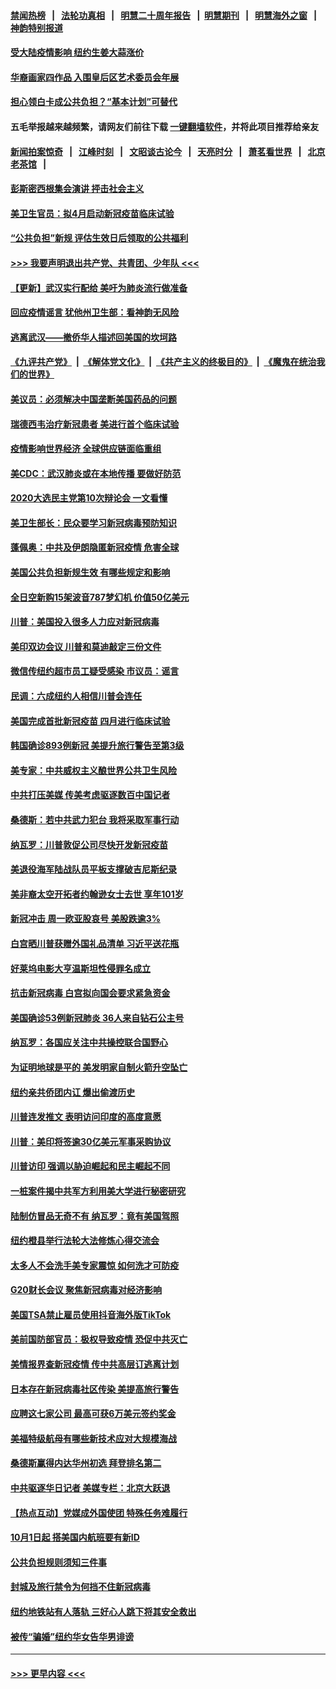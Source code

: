 #### [禁闻热榜](热点新闻.md?=0)  &nbsp;&nbsp;|&nbsp;&nbsp; [法轮功真相](https://github.com/gfw-breaker/truth/blob/master/README.md?=0) &nbsp;&nbsp;|&nbsp;&nbsp; [明慧二十周年报告](https://github.com/gfw-breaker/mh-reports/blob/master/README.md?=0) &nbsp;&nbsp;|&nbsp;&nbsp;[明慧期刊](https://github.com/gfw-breaker/mh-qikan) &nbsp;&nbsp;|&nbsp;&nbsp; [明慧海外之窗](https://github.com/gfw-breaker/mh-news/blob/master/README.md?=0) &nbsp;&nbsp;|&nbsp;&nbsp; [神韵特别报道](https://github.com/gfw-breaker/mh-news/blob/master/shenyun.md?=0)
#### [受大陆疫情影响  纽约生姜大蒜涨价](../pages/nsc412/n11896485.md?t=02261902) 
#### [华裔画家四作品  入围皇后区艺术委员会年展](../pages/nsc412/n11896497.md?t=02261902) 
#### [担心领白卡成公共负担？“基本计划”可替代](../pages/nsc412/n11896478.md?t=02261902) 
#### 五毛举报越来越频繁，请网友们前往下载 [一键翻墙软件](https://github.com/gfw-breaker/ssr-accounts)，并将此项目推荐给亲友
#### [新闻拍案惊奇](https://github.com/gfw-breaker/banned-news/blob/master/pages/link4.md) &nbsp;&nbsp;|&nbsp;&nbsp; [江峰时刻](https://github.com/gfw-breaker/banned-news/blob/master/pages/link4.md) &nbsp;&nbsp;|&nbsp;&nbsp; [文昭谈古论今](https://github.com/gfw-breaker/banned-news/blob/master/pages/link4.md) &nbsp;&nbsp;|&nbsp;&nbsp; [天亮时分](https://github.com/gfw-breaker/banned-news/blob/master/pages/link4.md) &nbsp;&nbsp;|&nbsp;&nbsp; [萧茗看世界](https://github.com/gfw-breaker/banned-news/blob/master/pages/link4.md) &nbsp;&nbsp;|&nbsp;&nbsp; [北京老茶馆](https://github.com/gfw-breaker/banned-news/blob/master/pages/link4.md) &nbsp;&nbsp;|&nbsp;&nbsp; 
#### [彭斯密西根集会演讲 抨击社会主义](../pages/nsc412/n11896543.md?t=02261902) 
#### [美卫生官员：拟4月启动新冠疫苗临床试验](../pages/nsc412/n11896357.md?t=02261902) 
#### [“公共负担”新规  评估生效日后领取的公共福利](../pages/nsc412/n11893847.md?t=02261902) 
#### [>>> 我要声明退出共产党、共青团、少年队 <<<](https://github.com/begood0513/goodnews/blob/master/quit/letter.md) 
#### [【更新】武汉实行配给 美吁为肺炎流行做准备](../pages/nsc412/n11890652.md?t=02261902) 
#### [回应疫情谣言 犹他州卫生部：看神韵无风险](../pages/nsc412/n11896078.md?t=02261902) 
#### [逃离武汉——撤侨华人描述回美国的坎坷路](../pages/nsc412/n11895897.md?t=02261902) 
#### [《九评共产党》](https://github.com/begood0513/9ping.md/blob/master/README.md) &nbsp;|&nbsp; [《解体党文化》](../../../../jtdwh.md/blob/master/README.md)  &nbsp;|&nbsp; [《共产主义的终极目的》](../../../../gczydzjmd.md/blob/master/README.md) &nbsp;|&nbsp; [《魔鬼在统治我们的世界》](../../../../mgztzwmdsj.md/blob/master/README.md) 
#### [美议员：必须解决中国垄断美国药品的问题](../pages/nsc412/n11895991.md?t=02261902) 
#### [瑞德西韦治疗新冠患者 美进行首个临床试验](../pages/nsc412/n11895845.md?t=02261902) 
#### [疫情影响世界经济 全球供应链面临重组](../pages/nsc412/n11895634.md?t=02261902) 
#### [美CDC：武汉肺炎或在本地传播 要做好防范](../pages/nsc412/n11895597.md?t=02261902) 
#### [2020大选民主党第10次辩论会 一文看懂](../pages/nsc412/n11895486.md?t=02261902) 
#### [美卫生部长：民众要学习新冠病毒预防知识](../pages/nsc412/n11895308.md?t=02261902) 
#### [蓬佩奥：中共及伊朗隐匿新冠疫情 危害全球](../pages/nsc412/n11895492.md?t=02261902) 
#### [美国公共负担新规生效 有哪些规定和影响](../pages/nsc412/n11893866.md?t=02261902) 
#### [全日空新购15架波音787梦幻机 价值50亿美元](../pages/nsc412/n11895154.md?t=02261902) 
#### [川普：美国投入很多人力应对新冠病毒](../pages/nsc412/n11894977.md?t=02261902) 
#### [美印双边会议 川普和莫迪敲定三份文件](../pages/nsc412/n11894247.md?t=02261902) 
#### [微信传纽约超市员工疑受感染  市议员：谣言](../pages/nsc412/n11893861.md?t=02261902) 
#### [民调：六成纽约人相信川普会连任](../pages/nsc412/n11893884.md?t=02261902) 
#### [美国完成首批新冠疫苗 四月进行临床试验](../pages/nsc412/n11893526.md?t=02261902) 
#### [韩国确诊893例新冠 美提升旅行警告至第3级](../pages/nsc412/n11893662.md?t=02261902) 
#### [美专家：中共威权主义酿世界公共卫生风险](../pages/nsc412/n11893474.md?t=02261902) 
#### [中共打压美媒 传美考虑驱逐数百中国记者](../pages/nsc412/n11893178.md?t=02261902) 
#### [桑德斯：若中共武力犯台 我将采取军事行动](../pages/nsc412/n11893282.md?t=02261902) 
#### [纳瓦罗：川普敦促公司尽快开发新冠疫苗](../pages/nsc412/n11893211.md?t=02261902) 
#### [美退役海军陆战队员平板支撑破吉尼斯纪录](../pages/nsc412/n11893022.md?t=02261902) 
#### [美非裔太空开拓者约翰逊女士去世 享年101岁](../pages/nsc412/n11892917.md?t=02261902) 
#### [新冠冲击 周一欧亚股哀号 美股跌逾3%](../pages/nsc412/n11892648.md?t=02261902) 
#### [白宫晒川普获赠外国礼品清单 习近平送花瓶](../pages/nsc412/n11892985.md?t=02261902) 
#### [好莱坞电影大亨温斯坦性侵罪名成立](../pages/nsc412/n11892907.md?t=02261902) 
#### [抗击新冠病毒 白宫拟向国会要求紧急资金](../pages/nsc412/n11892943.md?t=02261902) 
#### [美国确诊53例新冠肺炎 36人来自钻石公主号](../pages/nsc412/n11892877.md?t=02261902) 
#### [纳瓦罗：各国应关注中共操控联合国野心](../pages/nsc412/n11892856.md?t=02261902) 
#### [为证明地球是平的 美发明家自制火箭升空坠亡](../pages/nsc412/n11892645.md?t=02261902) 
#### [纽约亲共侨团内讧 爆出偷渡历史](../pages/nsc412/n11891235.md?t=02261902) 
#### [川普连发推文 表明访问印度的高度意愿](../pages/nsc412/n11891927.md?t=02261902) 
#### [川普：美印将签逾30亿美元军事采购协议](../pages/nsc412/n11892494.md?t=02261902) 
#### [川普访印 强调以胁迫崛起和民主崛起不同](../pages/nsc412/n11891855.md?t=02261902) 
#### [一桩案件揭中共军方利用美大学进行秘密研究](../pages/nsc412/n11891206.md?t=02261902) 
#### [陆制仿冒品无奇不有 纳瓦罗：竟有美国驾照](../pages/nsc412/n11890953.md?t=02261902) 
#### [纽约橙县举行法轮大法修炼心得交流会](../pages/nsc412/n11890760.md?t=02261902) 
#### [太多人不会洗手美专家震惊 如何洗才可防疫](../pages/nsc412/n11875866.md?t=02261902) 
#### [G20财长会议 聚焦新冠病毒对经济影响](../pages/nsc412/n11890400.md?t=02261902) 
#### [美国TSA禁止雇员使用抖音海外版TikTok](../pages/nsc412/n11890500.md?t=02261902) 
#### [美前国防部官员：极权导致疫情 恐促中共灭亡](../pages/nsc412/n11889092.md?t=02261902) 
#### [美情报界查新冠疫情 传中共高层订逃离计划](../pages/nsc412/n11888161.md?t=02261902) 
#### [日本存在新冠病毒社区传染 美提高旅行警告](../pages/nsc412/n11889917.md?t=02261902) 
#### [应聘这七家公司 最高可获6万美元签约奖金](../pages/nsc412/n11879446.md?t=02261902) 
#### [美福特级航母有哪些新技术应对大规模海战](../pages/nsc412/n11882087.md?t=02261902) 
#### [桑德斯赢得内达华州初选 拜登排名第二](../pages/nsc412/n11888760.md?t=02261902) 
#### [中共驱逐华日记者 美媒专栏：北京大跃退](../pages/nsc412/n11888453.md?t=02261902) 
#### [【热点互动】党媒成外国使团 特殊任务难履行](../pages/nsc412/n11888306.md?t=02261902) 
#### [10月1日起 搭美国内航班要有新ID](../pages/nsc412/n11888243.md?t=02261902) 
#### [公共负担规则须知三件事](../pages/nsc412/n11888123.md?t=02261902) 
#### [封城及旅行禁令为何挡不住新冠病毒](../pages/nsc412/n11888067.md?t=02261902) 
#### [纽约地铁站有人落轨   三好心人跳下将其安全救出](../pages/nsc412/n11888088.md?t=02261902) 
#### [被传“骗婚”纽约华女告华男诽谤](../pages/nsc412/n11887303.md?t=02261902) 

----
#### [ >>> 更早内容 <<< ](../indexes/nsc412-earlier.md)
